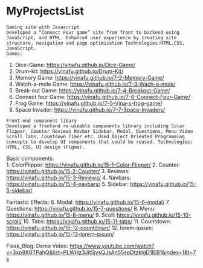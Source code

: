 # MyProjectsList

    Gaming site with Javascript 
    Developed a “Connect Four game” site from front to backend using JavaScript, and HTML. Enhanced user experience by creating site structure, navigation and page optimization Technologies:HTML,CSS, JavaScript. 
    Games:
   1. Dice-Game: https://vinafu.github.io/Dice-Game/
   2. Drum-kit: https://vinafu.github.io/Drum-Kit/
   3. Memory Game: https://vinafu.github.io/7-2-Memory-Game/
   4. Watch-a-mole Game: https://vinafu.github.io/7-3-Wach-a-mole/
   5. Break-out Game:  https://vinafu.github.io/7-4-Breakout-Game/
   6. Connect four Game: https://vinafu.github.io/7-6-Connect-Four-Game/
   7. Frog Game: https://vinafu.github.io/7-5-Vina-s-frog-game/
   8. Space Invader: https://vinafu.github.io/7-7-Space-Invaders/


    Front-end component libary 
    Developed a frontend re-useable components library including Color Flipper, Counter Reviews Navbar Sidebar, Modal, Questions, Menu Video Scroll Tabs, Countdown Timer etc. Used Object Oriented Programming concepts to develop UI components that could be reused. Technologies: HTML, CSS, UI design (Figma).
   Basic components:  
     1. ColorFlipper: https://vinafu.github.io/15-1-Color-Flipper/
     2. Counter: https://vinafu.github.io/15-2-Counter/
     3. Reviews: https://vinafu.github.io/15-3-Reviews/
     4. Navbars: https://vinafu.github.io/15-4-navbars/
     5. Sidebar: https://vinafu.github.io/15-5-sidebar/

  Fantastic Effects:
     6. Modal: https://vinafu.github.io/15-6-modal/
     7. Questions: https://vinafu.github.io/15-7-questions/
     8. Menu: https://vinafu.github.io/15-8-menu/
     9. Scoll: https://vinafu.github.io/15-10-scroll/
     10. Tabs: https://vinafu.github.io/15-11-tabs/
     11. Countdown: https://vinafu.github.io/15-12-countdown/
     12. lorem-ipsum: https://vinafu.github.io/15-13-lorem-ipsum/


  Flask_Blog:
   Demo Video: https://www.youtube.com/watch?v=3xp9XGTPahQ&list=PLWHz3Jit5jysQJsAn55spDtzklgD1lEB1&index=1&t=7s


